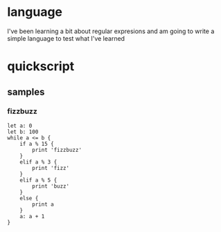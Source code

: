 # language
I've been learning a bit about regular expresions and am going to write a simple language to test what I've learned

# quickscript

## samples

### fizzbuzz

```
let a: 0
let b: 100
while a <= b {
    if a % 15 {
        print 'fizzbuzz'
    }
    elif a % 3 {
        print 'fizz'
    }
    elif a % 5 {
        print 'buzz'
    }
    else {
        print a
    }
    a: a + 1
}
```

